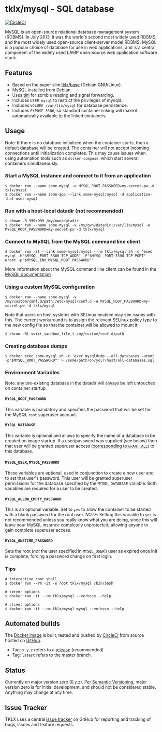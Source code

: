# tklx/mysql - SQL database
[![CircleCI](https://circleci.com/gh/tklx/mysql.svg?style=shield)](https://circleci.com/gh/tklx/mysql)

MySQL is an open-source relational database management system (RDBMS). In July 2013, it was the world's second most widely used RDBMS, and the most widely used open-source client-server model RDBMS. MySQL is a popular choice of database for use in web applications, and is a central component of the widely used LAMP open-source web application software stack.

## Features

- Based on the super slim [tklx/base][base] (Debian GNU/Linux).
- MySQL installed from Debian.
- Uses [tini][tini] for zombie reaping and signal forwarding.
- Includes ``USER mysql`` to restrict the privileges of mysqld.
- Includes ``VOLUME /var/lib/mysql`` for database persistence.
- Includes ``EXPOSE 3306``, so standard container linking will make it
  automatically available to the linked containers.

## Usage

Note: If there is no database initialized when the container starts, then a default database will be created. The container will not accept incoming connections until initialization completes. This may cause issues when using automation tools such as `docker-compose`, which start several containers simultaneously.

### Start a MySQL instance and connect to it from an application

```console
$ docker run --name some-mysql -e MYSQL_ROOT_PASSWORD=my-secret-pw -d tklx/mysql
$ docker run --name some-app --link some-mysql:mysql -d application-that-uses-mysql
```

### Run with a host-local datadir (not recommended)

```console
$ chown -R 999:999 /my/own/datadir
$ docker run --name some-mysql -v /my/own/datadir:/var/lib/mysql -e MYSQL_ROOT_PASSWORD=my-secret-pw -d tklx/mysql
```

### Connect to MySQL from the MySQL command line client

```console
$ docker run -it --link some-mysql:mysql --rm tklx/mysql sh -c 'exec mysql -h"$MYSQL_PORT_3306_TCP_ADDR" -P"$MYSQL_PORT_3306_TCP_PORT" -uroot -p"$MYSQL_ENV_MYSQL_ROOT_PASSWORD"'
```

More information about the MySQL command line client can be found in the [MySQL documentation](http://dev.mysql.com/doc/en/mysql.html)

### Using a custom MySQL configuration

```console
$ docker run --name some-mysql -v /my/custom/conf.d/path:/etc/mysql/conf.d -e MYSQL_ROOT_PASSWORD=my-secret-pw -d tklx/mysql
```

Note that users on host systems with SELinux enabled may see issues with this. The current workaround is to assign the relevant SELinux policy type to the new config file so that the container will be allowed to mount it:

```console
$ chcon -Rt svirt_sandbox_file_t /my/custom/conf.d/path
```

### Creating database dumps

```console
$ docker exec some-mysql sh -c 'exec mysqldump --all-databases -uroot -p"$MYSQL_ROOT_PASSWORD"' > /some/path/on/your/host/all-databases.sql
```

### Environment Variables

Note: any pre-existing database in the datadir will always be left untouched on container startup.

#### `MYSQL_ROOT_PASSWORD`

This variable is mandatory and specifies the password that will be set for the MySQL `root` superuser account.

#### `MYSQL_DATABASE`

This variable is optional and allows to specify the name of a database to be created on image startup. If a user/password was supplied (see below) then that user will be granted superuser access ([corresponding to `GRANT ALL`][mysql-users]) to this database.

#### `MYSQL_USER`, `MYSQL_PASSWORD`

These variables are optional, used in conjunction to create a new user and to set that user's password. This user will be granted superuser permissions for the database specified by the `MYSQL_DATABASE` variable. Both variables are required for a user to be created.

#### `MYSQL_ALLOW_EMPTY_PASSWORD`

This is an optional variable. Set to `yes` to allow the container to be started with a blank password for the root user. *NOTE*: Setting this variable to `yes` is not recommended unless you really know what you are doing, since this will leave your MySQL instance completely unprotected, allowing anyone to gain complete superuser access.

#### `MYSQL_ONETIME_PASSWORD`

Sets the root (*not* the user specified in `MYSQL_USER`!) user as expired once init is complete, forcing a password change on first login.

### Tips

```console
# interactive root shell
$ docker run --rm -it -u root tklx/mysql /bin/bash

# server options
$ docker run -it --rm tklx/mysql --verbose --help

# client options
$ docker run -it --rm tklx/mysql mysql --verbose --help
```

## Automated builds

The [Docker image](https://hub.docker.com/r/tklx/mysql/) is built, tested and pushed by [CircleCI](https://circleci.com/gh/tklx/mysql) from source hosted on [GitHub](https://github.com/tklx/mysql).

* Tag: ``x.y.z`` refers to a [release](https://github.com/tklx/mysql/releases) (recommended).
* Tag: ``latest`` refers to the master branch.

## Status

Currently on major version zero (0.y.z). Per [Semantic Versioning][semver],
major version zero is for initial development, and should not be considered
stable. Anything may change at any time.

## Issue Tracker

TKLX uses a central [issue tracker][tracker] on GitHub for reporting and
tracking of bugs, issues and feature requests.

[mysql]: http://www.mysql.com
[mysql-users]: http://dev.mysql.com/doc/en/adding-users.html
[base]: https://github.com/tklx/base
[tini]: https://github.com/krallin/tini
[semver]: http://semver.org/
[tracker]: https://github.com/tklx/tracker/issues

